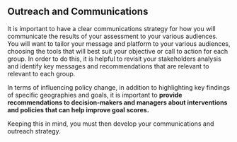 ## Outreach and Communications

It is important to have a clear communications strategy for how you will communicate the results of your assessment to your various audiences. You will want to tailor your message and platform to your various audiences, choosing the tools that will best suit your objective or call to action for each group. In order to do this, it is helpful to revisit your stakeholders analysis and identify key messages and recommendations that are relevant to relevant to each group.

In terms of influencing policy change, in addition to highlighting key findings of specific geographies and goals, it is important to **provide recommendations to decision-makers and managers about interventions and policies that can help improve goal scores.**

Keeping this in mind, you must then develop your communications and outreach strategy.
